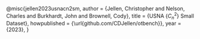 @misc{jellen2023usnacn2sm,
    author = {Jellen, Christopher and Nelson, Charles and Burkhardt, John and Brownell, Cody},
    title = {USNA {$C_n^2$} Small Dataset},
    howpublished = {\url{github.com/CDJellen/otbench}},
    year = {2023},
}

